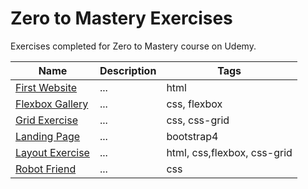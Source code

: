 # Zero to Mastery Exercises
Exercises completed for Zero to Mastery course on Udemy.

| Name                  | Description          | Tags                        |
| --------------------- | -------------------- | --------------------------- |
| [First Website](https://ann-dev.github.io/ztm-exercises/ztm-first-website/) | ... | html |
| [Flexbox Gallery](https://ann-dev.github.io/ztm-exercises/ztm-flexbox-gallery/) | ... | css, flexbox |
| [Grid Exercise](https://ann-dev.github.io/ztm-exercises/ztm-grid-exercise/) | ... | css, css-grid |
| [Landing Page](https://ann-dev.github.io/ztm-exercises/ztm-landing-page/) | ... | bootstrap4 |
| [Layout Exercise](https://ann-dev.github.io/ztm-exercises/ztm-layout-exercise/)| ... | html, css,flexbox, css-grid |
| [Robot Friend](https://ann-dev.github.io/ztm-exercises/ztm-robot-friend/) | ... | css |
